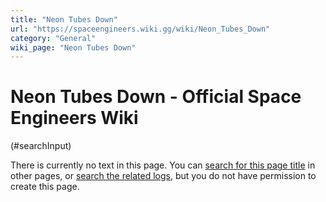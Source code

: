 ```yaml
---
title: "Neon Tubes Down"
url: "https://spaceengineers.wiki.gg/wiki/Neon_Tubes_Down"
category: "General"
wiki_page: "Neon Tubes Down"
---
```


# Neon Tubes Down - Official Space Engineers Wiki

(#searchInput)

There is currently no text in this page. You can [search for this page title](https://spaceengineers.wiki.gg/wiki/Special:Search/Neon_Tubes_Down "Special:Search/Neon Tubes Down") in other pages, or [search the related logs](https://spaceengineers.wiki.gg/wiki/Special:Log?page=Neon_Tubes_Down), but you do not have permission to create this page.